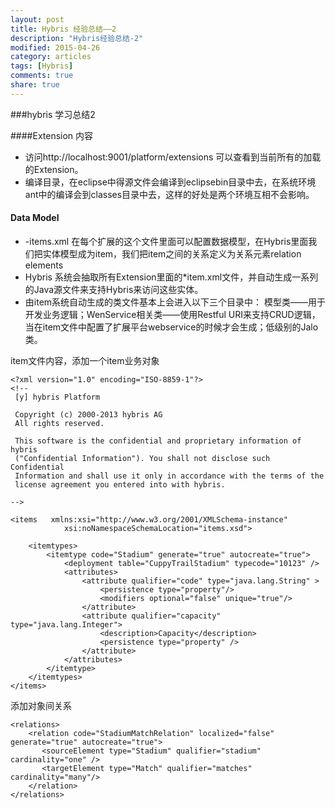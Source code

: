 ```yaml
---
layout: post
title: Hybris 经验总结——2
description: "Hybris经验总结-2"
modified: 2015-04-26
category: articles
tags: [Hybris]
comments: true
share: true
---
```


###hybris 学习总结2 

####Extension 内容

* 访问http://localhost:9001/platform/extensions 可以查看到当前所有的加载的Extension。
* 编译目录，在eclipse中得源文件会编译到eclipsebin目录中去，在系统环境ant中的编译会到classes目录中去，这样的好处是两个环境互相不会影响。



#### Data Model 

* <extension>-items.xml 在每个扩展的这个文件里面可以配置数据模型，在Hybris里面我们把实体模型成为item，我们把item之间的关系定义为关系元素relation elements
* Hybris 系统会抽取所有Extension里面的*item.xml文件，并自动生成一系列的Java源文件来支持Hybris来访问这些实体。
* 由item系统自动生成的类文件基本上会进入以下三个目录中： 模型类——用于开发业务逻辑；WenService相关类——使用Restful URI来支持CRUD逻辑，当在item文件中配置了扩展平台webservice的时候才会生成；低级别的Jalo类。

item文件内容，添加一个item业务对象

	<?xml version="1.0" encoding="ISO-8859-1"?>
	<!--
	 [y] hybris Platform
	 
	 Copyright (c) 2000-2013 hybris AG
	 All rights reserved.
	 
	 This software is the confidential and proprietary information of hybris
	 ("Confidential Information"). You shall not disclose such Confidential
	 Information and shall use it only in accordance with the terms of the
	 license agreement you entered into with hybris.
	 
	-->
	 
	<items   xmlns:xsi="http://www.w3.org/2001/XMLSchema-instance"
	            xsi:noNamespaceSchemaLocation="items.xsd">
	    
	    <itemtypes>
	        <itemtype code="Stadium" generate="true" autocreate="true">
	            <deployment table="CuppyTrailStadium" typecode="10123" />
	            <attributes>
	                <attribute qualifier="code" type="java.lang.String" >
	                    <persistence type="property"/>
	                    <modifiers optional="false" unique="true"/>
	                </attribute>
	                <attribute qualifier="capacity" type="java.lang.Integer">
	                    <description>Capacity</description>
	                    <persistence type="property" />
	                </attribute>
	            </attributes>
	        </itemtype>
	    </itemtypes>
	</items>


添加对象间关系

	<relations>
	    <relation code="StadiumMatchRelation" localized="false" generate="true" autocreate="true">
	       <sourceElement type="Stadium" qualifier="stadium" cardinality="one" />
	       <targetElement type="Match" qualifier="matches" cardinality="many"/>
	    </relation>
	</relations> 
